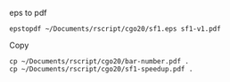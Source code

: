 
eps to pdf

    epstopdf ~/Documents/rscript/cgo20/sf1.eps sf1-v1.pdf

Copy

    cp ~/Documents/rscript/cgo20/bar-number.pdf .
    cp ~/Documents/rscript/cgo20/sf1-speedup.pdf .

